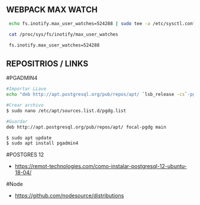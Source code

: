 

## WEBPACK MAX WATCH

```bash
 echo fs.inotify.max_user_watches=524288 | sudo tee -a /etc/sysctl.conf && sudo sysctl -p

 cat /proc/sys/fs/inotify/max_user_watches

 fs.inotify.max_user_watches=524288
```

## REPOSITRIOS / LINKS
  
  #PGADMIN4
  ```bash
  #Importar LLave
  echo "deb http://apt.postgresql.org/pub/repos/apt/ `lsb_release -cs`-pgdg main" |sudo tee /etc/apt/sources.list.d/pgdg.list
  
  #Crear archivo
  $ sudo nano /etc/apt/sources.list.d/pgdg.list
  
  #Guardar
  deb http://apt.postgresql.org/pub/repos/apt/ focal-pgdg main
  
  $ sudo apt update
  $ sudo apt install pgadmin4
  ```
   #POSTGRES 12

  - https://remot-technologies.com/como-instalar-postgresql-12-ubuntu-18-04/
  
  #Node
  
  - https://github.com/nodesource/distributions
